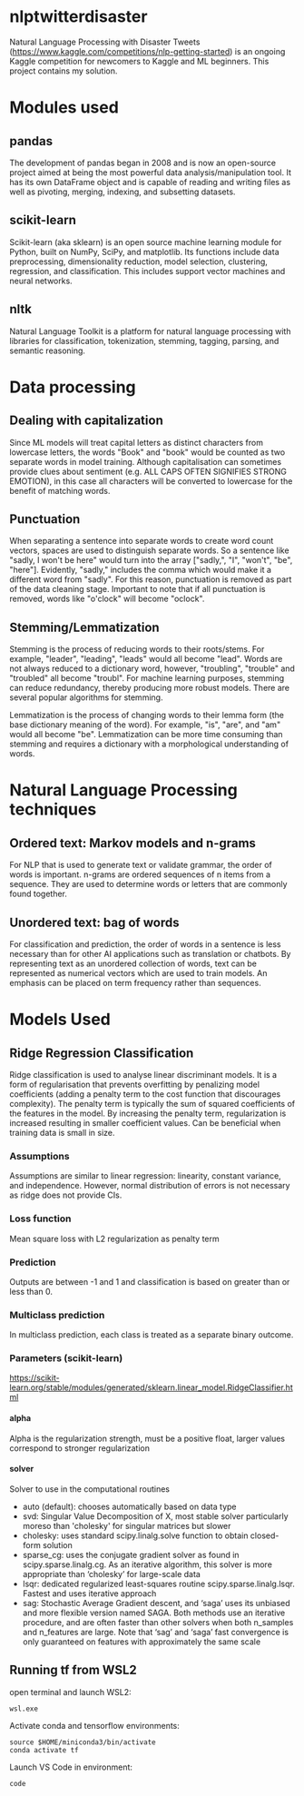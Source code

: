 # nlptwitterdisaster
Natural Language Processing with Disaster Tweets (https://www.kaggle.com/competitions/nlp-getting-started) is an ongoing Kaggle competition for newcomers to Kaggle and ML beginners. This project contains my solution.

# Modules used
## pandas
The development of pandas began in 2008 and is now an open-source project aimed at being the most powerful data analysis/manipulation tool. It has its own DataFrame object and is capable of reading and writing files as well as pivoting, merging, indexing, and subsetting datasets.

## scikit-learn
Scikit-learn (aka sklearn) is an open source machine learning module for Python, built on NumPy, SciPy, and matplotlib. Its functions include data preprocessing, dimensionality reduction, model selection, clustering, regression, and classification. This includes support vector machines and neural networks.

## nltk
Natural Language Toolkit is a platform for natural language processing with libraries for classification, tokenization, stemming, tagging, parsing, and semantic reasoning.

# Data processing
## Dealing with capitalization
Since ML models will treat capital letters as distinct characters from lowercase letters, the words "Book" and "book" would be counted as two separate words in model training. Although capitalisation can sometimes provide clues about sentiment (e.g. ALL CAPS OFTEN SIGNIFIES STRONG EMOTION), in this case all characters will be converted to lowercase for the benefit of matching words.

## Punctuation
When separating a sentence into separate words to create word count vectors, spaces are used to distinguish separate words. So a sentence like "sadly, I won't be here" would turn into the array ["sadly,", "I", "won't", "be", "here"]. Evidently, "sadly," includes the comma which would make it a different word from "sadly". For this reason, punctuation is removed as part of the data cleaning stage. Important to note that if all punctuation is removed, words like "o'clock" will become "oclock".

## Stemming/Lemmatization
Stemming is the process of reducing words to their roots/stems. For example, "leader", "leading", "leads" would all become "lead". Words are not always reduced to a dictionary word, however, "troubling", "trouble" and "troubled" all become "troubl". For machine learning purposes, stemming can reduce redundancy, thereby producing more robust models. There are several popular algorithms for stemming.

Lemmatization is the process of changing words to their lemma form (the base dictionary meaning of the word). For example, "is", "are", and "am" would all become "be". Lemmatization can be more time consuming than stemming and requires a dictionary with a morphological understanding of words.

# Natural Language Processing techniques
## Ordered text: Markov models and n-grams
For NLP that is used to generate text or validate grammar, the order of words is important. n-grams are ordered sequences of n items from a sequence. They are used to determine words or letters that are commonly found together.

## Unordered text: bag of words
For classification and prediction, the order of words in a sentence is less necessary than for other AI applications such as translation or chatbots. By representing text as an unordered collection of words, text can be represented as numerical vectors which are used to train models. An emphasis can be placed on term frequency rather than sequences.

# Models Used
## Ridge Regression Classification
Ridge classification is used to analyse linear discriminant models. It is a form of regularisation that prevents overfitting by penalizing model coefficients (adding a penalty term to the cost function that discourages complexity). The penalty term is typically the sum of squared coefficients of the features in the model. By increasing the penalty term, regularization is increased resulting in smaller coefficient values. Can be beneficial when training data is small in size.
### Assumptions
Assumptions are similar to linear regression: linearity, constant variance, and independence. However, normal distribution of errors is not necessary as ridge does not provide CIs.
### Loss function
Mean square loss with L2 regularization as penalty term
### Prediction
Outputs are between -1 and 1 and classification is based on greater than or less than 0.
### Multiclass prediction
In multiclass prediction, each class is treated as a separate binary outcome.
### Parameters (scikit-learn)
https://scikit-learn.org/stable/modules/generated/sklearn.linear_model.RidgeClassifier.html 
#### alpha
Alpha is the regularization strength, must be a positive float, larger values correspond to stronger regularization
#### solver
Solver to use in the computational routines
 - auto (default): chooses automatically based on data type
 - svd: Singular Value Decomposition of X, most stable solver particularly moreso than 'cholesky' for singular matrices but slower
 - cholesky: uses standard scipy.linalg.solve function to obtain closed-form solution
 - sparse_cg: uses the conjugate gradient solver as found in scipy.sparse.linalg.cg. As an iterative algorithm, this solver is more appropriate than ‘cholesky’ for large-scale data
 - lsqr: dedicated regularized least-squares routine scipy.sparse.linalg.lsqr. Fastest and uses iterative approach
 - sag: Stochastic Average Gradient descent, and ‘saga’ uses its unbiased and more flexible version named SAGA. Both methods use an iterative procedure, and are often faster than other solvers when both n_samples and n_features are large. Note that ‘sag’ and ‘saga’ fast convergence is only guaranteed on features with approximately the same scale

## Running tf from WSL2
open terminal and launch WSL2:
```
wsl.exe
```
Activate conda and tensorflow environments:
```
source $HOME/miniconda3/bin/activate
conda activate tf
```
Launch VS Code in environment:
```
code
```